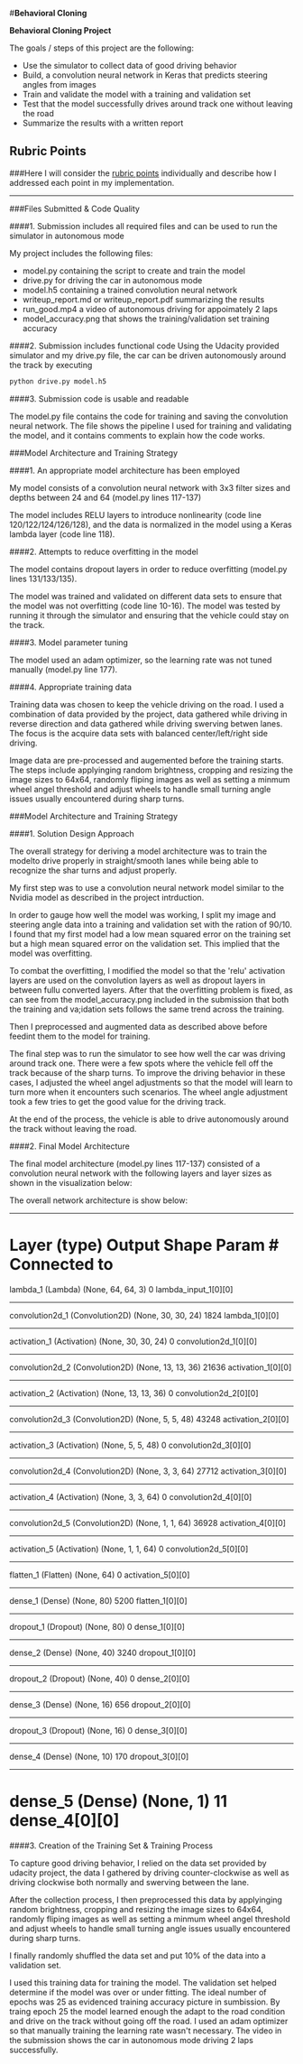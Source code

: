 #**Behavioral Cloning** 

**Behavioral Cloning Project**

The goals / steps of this project are the following:
* Use the simulator to collect data of good driving behavior
* Build, a convolution neural network in Keras that predicts steering angles from images
* Train and validate the model with a training and validation set
* Test that the model successfully drives around track one without leaving the road
* Summarize the results with a written report


[//]: # (Image References)

[image1]: ./examples/placeholder.png "Model Visualization"
[image2]: ./examples/placeholder.png "Grayscaling"
[image3]: ./examples/placeholder_small.png "Recovery Image"
[image4]: ./examples/placeholder_small.png "Recovery Image"
[image5]: ./examples/placeholder_small.png "Recovery Image"
[image6]: ./examples/placeholder_small.png "Normal Image"
[image7]: ./examples/placeholder_small.png "Flipped Image"

## Rubric Points
###Here I will consider the [rubric points](https://review.udacity.com/#!/rubrics/432/view) individually and describe how I addressed each point in my implementation.  

---
###Files Submitted & Code Quality

####1. Submission includes all required files and can be used to run the simulator in autonomous mode

My project includes the following files:
* model.py containing the script to create and train the model
* drive.py for driving the car in autonomous mode
* model.h5 containing a trained convolution neural network 
* writeup_report.md or writeup_report.pdf summarizing the results
* run_good.mp4 a video of autonomous driving for appoimately 2 laps 
* model_accuracy.png that shows the training/validation set training accuracy

####2. Submission includes functional code
Using the Udacity provided simulator and my drive.py file, the car can be driven autonomously around the track by executing 
```sh
python drive.py model.h5
```

####3. Submission code is usable and readable

The model.py file contains the code for training and saving the convolution neural network. The file shows the pipeline I used for training and validating the model, and it contains comments to explain how the code works.

###Model Architecture and Training Strategy

####1. An appropriate model architecture has been employed

My model consists of a convolution neural network with 3x3 filter sizes and depths between 24 and 64 (model.py lines 117-137) 

The model includes RELU layers to introduce nonlinearity (code line 120/122/124/126/128), and the data is normalized in the model using a Keras lambda layer (code line 118). 

####2. Attempts to reduce overfitting in the model

The model contains dropout layers in order to reduce overfitting (model.py lines 131/133/135). 

The model was trained and validated on different data sets to ensure that the model was not overfitting (code line 10-16). The model was tested by running it through the simulator and ensuring that the vehicle could stay on the track.

####3. Model parameter tuning

The model used an adam optimizer, so the learning rate was not tuned manually (model.py line 177).

####4. Appropriate training data

Training data was chosen to keep the vehicle driving on the road. I used a combination of data provided by the project, data gathered while driving in reverse direction and data gathered while driving swerving betwen lanes. The focus is the acquire data sets with balanced center/left/right side driving.

Image data are pre-processed and augemented before the training starts. The steps include applyinging random brightness, cropping and resizing the image sizes to 64x64, randomly fliping images as well as setting a minmum wheel angel threshold and adjust wheels to handle small turning angle issues usually encountered during sharp turns.

###Model Architecture and Training Strategy

####1. Solution Design Approach

The overall strategy for deriving a model architecture was to train the modelto drive properly in straight/smooth lanes while being able to recognize the shar turns and adjust properly.

My first step was to use a convolution neural network model similar to the Nvidia model as described in the project intrduction.

In order to gauge how well the model was working, I split my image and steering angle data into a training and validation set with the ration of 90/10. I found that my first model had a low mean squared error on the training set but a high mean squared error on the validation set. This implied that the model was overfitting. 

To combat the overfitting, I modified the model so that the 'relu' activation layers are used on the convolution layers as well as dropout layers in between fullu converted layers. After that the overfitting problem is fixed, as can see from the model_accuracy.png included in the submission that both the training and va;idation sets follows the same trend across the training.

Then I preprocessed and augmented data as described above before feedint them to the model for training. 

The final step was to run the simulator to see how well the car was driving around track one. There were a few spots where the vehicle fell off the track because of the sharp turns. To improve the driving behavior in these cases, I adjusted the wheel angel adjustments so that the model will learn to turn more when it encounters such scenarios. The wheel angle adjustment took a few tries to get the good value for the driving track.

At the end of the process, the vehicle is able to drive autonomously around the track without leaving the road.

####2. Final Model Architecture

The final model architecture (model.py lines 117-137) consisted of a convolution neural network with the following layers and layer sizes as shown in the visualization below:

The overall network architecture is show below:
____________________________________________________________________________________________________
Layer (type)                     Output Shape          Param #     Connected to
====================================================================================================
lambda_1 (Lambda)                (None, 64, 64, 3)     0           lambda_input_1[0][0]
____________________________________________________________________________________________________
convolution2d_1 (Convolution2D)  (None, 30, 30, 24)    1824        lambda_1[0][0]
____________________________________________________________________________________________________
activation_1 (Activation)        (None, 30, 30, 24)    0           convolution2d_1[0][0]
____________________________________________________________________________________________________
convolution2d_2 (Convolution2D)  (None, 13, 13, 36)    21636       activation_1[0][0]
____________________________________________________________________________________________________
activation_2 (Activation)        (None, 13, 13, 36)    0           convolution2d_2[0][0]
____________________________________________________________________________________________________
convolution2d_3 (Convolution2D)  (None, 5, 5, 48)      43248       activation_2[0][0]
____________________________________________________________________________________________________
activation_3 (Activation)        (None, 5, 5, 48)      0           convolution2d_3[0][0]
____________________________________________________________________________________________________
convolution2d_4 (Convolution2D)  (None, 3, 3, 64)      27712       activation_3[0][0]
____________________________________________________________________________________________________
activation_4 (Activation)        (None, 3, 3, 64)      0           convolution2d_4[0][0]
____________________________________________________________________________________________________
convolution2d_5 (Convolution2D)  (None, 1, 1, 64)      36928       activation_4[0][0]
____________________________________________________________________________________________________
activation_5 (Activation)        (None, 1, 1, 64)      0           convolution2d_5[0][0]
____________________________________________________________________________________________________
flatten_1 (Flatten)              (None, 64)            0           activation_5[0][0]
____________________________________________________________________________________________________
dense_1 (Dense)                  (None, 80)            5200        flatten_1[0][0]
____________________________________________________________________________________________________
dropout_1 (Dropout)              (None, 80)            0           dense_1[0][0]
____________________________________________________________________________________________________
dense_2 (Dense)                  (None, 40)            3240        dropout_1[0][0]
____________________________________________________________________________________________________
dropout_2 (Dropout)              (None, 40)            0           dense_2[0][0]
____________________________________________________________________________________________________
dense_3 (Dense)                  (None, 16)            656         dropout_2[0][0]
____________________________________________________________________________________________________
dropout_3 (Dropout)              (None, 16)            0           dense_3[0][0]
____________________________________________________________________________________________________
dense_4 (Dense)                  (None, 10)            170         dropout_3[0][0]
____________________________________________________________________________________________________
dense_5 (Dense)                  (None, 1)             11          dense_4[0][0]
====================================================================================================


####3. Creation of the Training Set & Training Process

To capture good driving behavior, I relied on the data set provided by udacity project, the data I gathered by driving counter-clockwise as well as driving clockwise both normally and swerving between the lane. 

After the collection process,  I then preprocessed this data by applyinging random brightness, cropping and resizing the image sizes to 64x64, randomly fliping images as well as setting a minmum wheel angel threshold and adjust wheels to handle small turning angle issues usually encountered during sharp turns.

I finally randomly shuffled the data set and put 10% of the data into a validation set. 

I used this training data for training the model. The validation set helped determine if the model was over or under fitting. The ideal number of epochs was 25 as evidenced training accuracy picture in sumbission. By traing epoch 25 the model learned enough the adapt to the road condition and drive on the track without going off the road. I used an adam optimizer so that manually training the learning rate wasn't necessary. The video in the submission shows the car in autonomous mode driving 2 laps successfully. 
